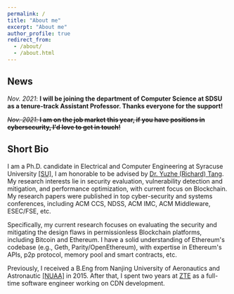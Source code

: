 ```yaml
---
permalink: /
title: "About me"
excerpt: "About me"
author_profile: true
redirect_from: 
  - /about/
  - /about.html
---
```


News
----
*Nov. 2021*: **I will be joining the department of Computer Science at SDSU as a tenure-track Assistant Professor. Thanks everyone for the support!** 
  
~~*Nov. 2021*: **I am on the job market this year, if you have positions in cybersecurity, I'd love to get in touch!**~~


Short Bio
----
I am a Ph.D. candidate in Electrical and Computer Engineering at Syracuse University [[SU]](http://eng-cs.syr.edu/our-departments/electrical-engineering-and-computer-science), I am honorable to be advised by [Dr. Yuzhe (Richard) Tang](http://tristartom.github.io/). My research interests lie in security evaluation, vulnerability detection and mitigation, and performance optimization, with current focus on Blockchain. My research papers were published in top cyber-security and systems conferences, including ACM CCS, NDSS, ACM IMC, ACM Middleware, ESEC/FSE, etc.

Specifically, my current research focuses on evaluating the security and mitigating the design flaws in permissionless Blockchain platforms, including Bitcoin and Ethereum. I have a solid understanding of Ethereum's codebase (e.g., Geth, Parity/OpenEthereum), with expertise in Ethereum's APIs, p2p protocol, memory pool and smart contracts, etc. 

Previously, I received a B.Eng from Nanjing University of Aeronautics and Astronautic [[NUAA]](http://www.nuaa.edu.cn) in 2015. After that, I spent two years at [ZTE](http://www.zte.com.cn/global/) as a full-time software engineer working on CDN development.
